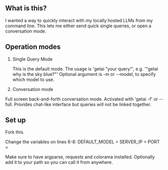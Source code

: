 ## What is this? 
I wanted a way to quickly interact with my locally hosted LLMs from my command line. 
This lets me either send quick single queries, or open a conversation mode. 


## Operation modes
1. Single Query Mode

	This is the default mode. 
The usage is 'getai "your query"', e.g. '"getai why is the sky blue?"' 
Optional argument is -m or --model, to specify which model to use. 

2. Conversation mode 

Full screen back-and-forth conversation mode. 
Activated with 'getai -f' or --full. 
Provides chat-like interface but queries will not be linked together. 


## Set up 
Fork this.

Change the variables on lines 6-8:
DEFAULT_MODEL = <your preferred default model> 
SERVER_IP = <your ollama server ip>
PORT = <your port>

Make sure to have argparse, requests and colorama installed. 
Optionally add it to your path so you can call it from anywhere. 
